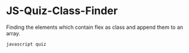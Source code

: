 # JS-Quiz-Class-Finder
Finding the elements which contain flex as class and append them to an array.

`javascript quiz`
